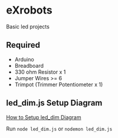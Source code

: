 # eXrobots

Basic led projects

## Required

* Arduino
* Breadboard
* 330 ohm Resistor x 1
* Jumper Wires >= 6
* Trimpot  (Trimmer Potentiometer x 1)


## led_dim.js Setup Diagram

[How to Setup led_dim Diagram ](https://github.com/denvereezy/eXrobots/wiki/led_dim.js)


Run `node led_dim.js` or `nodemon led_dim.js`
